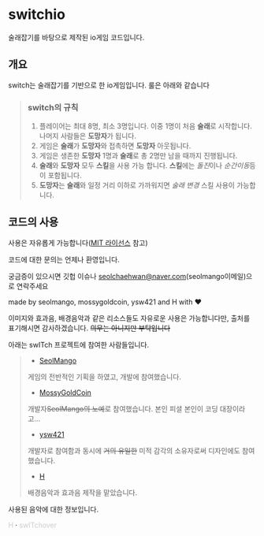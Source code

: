 # switchio
술래잡기를 바탕으로 제작된 io게임 코드입니다.

## 개요

switch는 술래잡기를 기반으로 한 io게임입니다. 룰은 아래와 같습니다

> ### switch의 규칙
>
> 1. 플레이어는 최대 8명, 최소 3명입니다. 이중 1명이 처음 **술래**로 시작합니다. 나머지 사람들은 **도망자**가 됩니다.
> 2. 게임은 **술래**가 **도망자**와 접촉하면 **도망자** 아웃됩니다.
> 3. 게임은 생존한 **도망자** 1명과 **술래**로 총 2명만 남을 때까지 진행됩니다. 
> 4. **술래**와 **도망자** 모두 **스킬**을 사용 가능 합니다. **스킬**에는 *돌진*이나 *순간이동*등이 포함됩니다.
> 5. **도망자**는 **술래**와 일정 거리 이하로 가까워지면 *술래 변경* 스킬 사용이 가능합니다.

## 코드의 사용

사용은 자유롭게 가능합니다([MIT 라이선스](https://github.com/seolmango/switchio/blob/main/LICENSE) 참고)

코드에 대한 문의는 언제나 환영입니다.

궁금증이 있으시면 깃헙 이슈나 seolchaehwan@naver.com(seolmango이메일)으로 연락주세요



made by seolmango, mossygoldcoin, ysw421 and H with ❤

이미지와 효과음, 배경음악과 같은 리소스들도 자유로운 사용은 가능합니다만, 출처를 표기해시면 감사하겠습니다. ~~의무는 아니지만 부탁입니다~~

아래는 swITch 프로젝트에 참여한 사람들입니다.

> + [SeolMango](https://github.com/seolmango)
>
> 게임의 전반적인 기획을 하였고, 개발에 참여했습니다.
>
> + [MossyGoldCoin](https://github.com/Mossygoldcoin)
>
> 개발자~~SeolMango의 노예~~로 참여했습니다. 본인 피셜 본인이 코딩 대장이라고...
>
> + [ysw421](https://github.com/ysw421)
>
> 개발자로 참여함과 동시에 ~~거의 유일한~~ 미적 감각의 소유자로써 디자인에도 참여했습니다.
>
> + [H](https://soundcloud.com/hraver?utm_source=clipboard&utm_medium=text&utm_campaign=social_sharing)
>
> 배경음악과 효과음 제작을 맡았습니다. 

사용된 음악에 대한 정보입니다.

<a href="https://soundcloud.com/hraver" title="H" target="_blank" style="color: #cccccc; text-decoration: none;">H</a> · <a href="https://soundcloud.com/hraver/switchover" title="swITchover" target="_blank" style="color: #cccccc; text-decoration: none;">swITchover</a></div>

